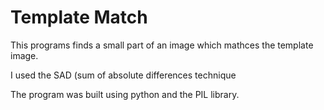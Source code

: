 # Template Match

This programs finds a small part of an image which mathces the template image.

I used the SAD (sum of absolute differences technique 

The program was built using python and the PIL library.
